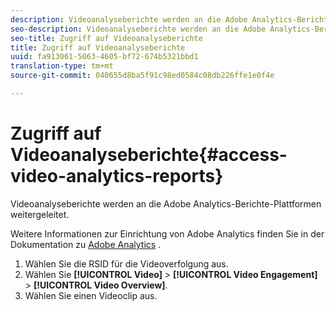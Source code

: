 ```yaml
---
description: Videoanalyseberichte werden an die Adobe Analytics-Berichte-Plattformen weitergeleitet.
seo-description: Videoanalyseberichte werden an die Adobe Analytics-Berichte-Plattformen weitergeleitet.
seo-title: Zugriff auf Videoanalyseberichte
title: Zugriff auf Videoanalyseberichte
uuid: fa913061-5063-4605-bf72-674b5321bbd1
translation-type: tm+mt
source-git-commit: 040655d8ba5f91c98ed0584c08db226ffe1e0f4e

---
```



# Zugriff auf Videoanalyseberichte{#access-video-analytics-reports}

Videoanalyseberichte werden an die Adobe Analytics-Berichte-Plattformen weitergeleitet.

Weitere Informationen zur Einrichtung von Adobe Analytics finden Sie in der Dokumentation zu [Adobe Analytics](https://microsite.omniture.com/t2/help/en_US/reference/) .
1. Wählen Sie die RSID für die Videoverfolgung aus.
1. Wählen Sie **[!UICONTROL Video]** > **[!UICONTROL Video Engagement]** > **[!UICONTROL Video Overview]**.
1. Wählen Sie einen Videoclip aus.

